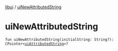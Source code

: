 [libui](index.md) / [uiNewAttributedString](./ui-new-attributed-string.md)

# uiNewAttributedString

`fun uiNewAttributedString(initialString: String?): CPointer<`[`uiAttributedString`](ui-attributed-string.md)`>?`